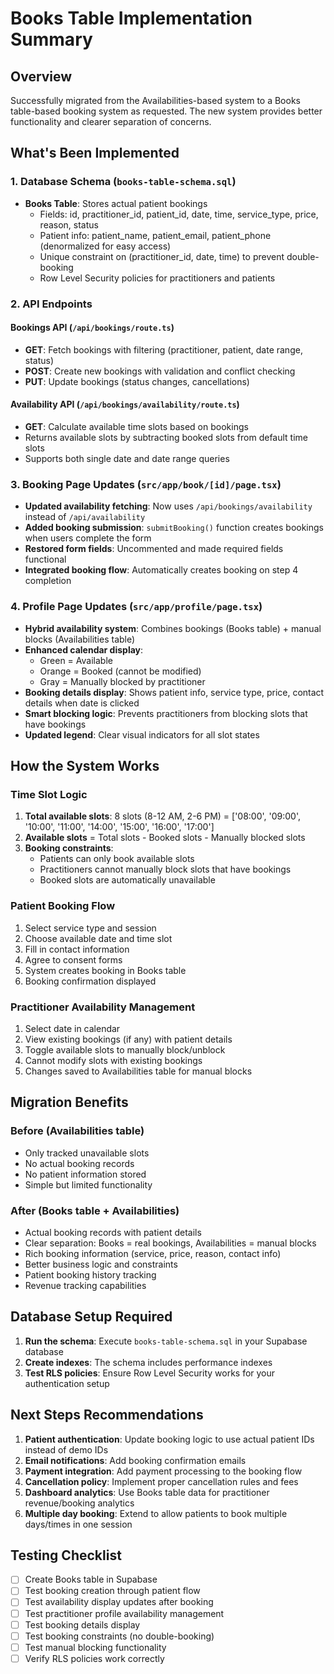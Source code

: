 # Books Table Implementation Summary

## Overview
Successfully migrated from the Availabilities-based system to a Books table-based booking system as requested. The new system provides better functionality and clearer separation of concerns.

## What's Been Implemented

### 1. Database Schema (`books-table-schema.sql`)
- **Books Table**: Stores actual patient bookings
  - Fields: id, practitioner_id, patient_id, date, time, service_type, price, reason, status
  - Patient info: patient_name, patient_email, patient_phone (denormalized for easy access)
  - Unique constraint on (practitioner_id, date, time) to prevent double-booking
  - Row Level Security policies for practitioners and patients

### 2. API Endpoints

#### Bookings API (`/api/bookings/route.ts`)
- **GET**: Fetch bookings with filtering (practitioner, patient, date range, status)
- **POST**: Create new bookings with validation and conflict checking
- **PUT**: Update bookings (status changes, cancellations)

#### Availability API (`/api/bookings/availability/route.ts`)
- **GET**: Calculate available time slots based on bookings
- Returns available slots by subtracting booked slots from default time slots
- Supports both single date and date range queries

### 3. Booking Page Updates (`src/app/book/[id]/page.tsx`)
- **Updated availability fetching**: Now uses `/api/bookings/availability` instead of `/api/availability`
- **Added booking submission**: `submitBooking()` function creates bookings when users complete the form
- **Restored form fields**: Uncommented and made required fields functional
- **Integrated booking flow**: Automatically creates booking on step 4 completion

### 4. Profile Page Updates (`src/app/profile/page.tsx`)
- **Hybrid availability system**: Combines bookings (Books table) + manual blocks (Availabilities table)
- **Enhanced calendar display**:
  - Green = Available
  - Orange = Booked (cannot be modified)
  - Gray = Manually blocked by practitioner
- **Booking details display**: Shows patient info, service type, price, contact details when date is clicked
- **Smart blocking logic**: Prevents practitioners from blocking slots that have bookings
- **Updated legend**: Clear visual indicators for all slot states

## How the System Works

### Time Slot Logic
1. **Total available slots**: 8 slots (8-12 AM, 2-6 PM) = ['08:00', '09:00', '10:00', '11:00', '14:00', '15:00', '16:00', '17:00']
2. **Available slots** = Total slots - Booked slots - Manually blocked slots
3. **Booking constraints**:
   - Patients can only book available slots
   - Practitioners cannot manually block slots that have bookings
   - Booked slots are automatically unavailable

### Patient Booking Flow
1. Select service type and session
2. Choose available date and time slot
3. Fill in contact information
4. Agree to consent forms
5. System creates booking in Books table
6. Booking confirmation displayed

### Practitioner Availability Management
1. Select date in calendar
2. View existing bookings (if any) with patient details
3. Toggle available slots to manually block/unblock
4. Cannot modify slots with existing bookings
5. Changes saved to Availabilities table for manual blocks

## Migration Benefits

### Before (Availabilities table)
- Only tracked unavailable slots
- No actual booking records
- No patient information stored
- Simple but limited functionality

### After (Books table + Availabilities)
- Actual booking records with patient details
- Clear separation: Books = real bookings, Availabilities = manual blocks
- Rich booking information (service, price, reason, contact info)
- Better business logic and constraints
- Patient booking history tracking
- Revenue tracking capabilities

## Database Setup Required

1. **Run the schema**: Execute `books-table-schema.sql` in your Supabase database
2. **Create indexes**: The schema includes performance indexes
3. **Test RLS policies**: Ensure Row Level Security works for your authentication setup

## Next Steps Recommendations

1. **Patient authentication**: Update booking logic to use actual patient IDs instead of demo IDs
2. **Email notifications**: Add booking confirmation emails
3. **Payment integration**: Add payment processing to the booking flow
4. **Cancellation policy**: Implement proper cancellation rules and fees
5. **Dashboard analytics**: Use Books table data for practitioner revenue/booking analytics
6. **Multiple day booking**: Extend to allow patients to book multiple days/times in one session

## Testing Checklist

- [ ] Create Books table in Supabase
- [ ] Test booking creation through patient flow
- [ ] Test availability display updates after booking
- [ ] Test practitioner profile availability management
- [ ] Test booking details display
- [ ] Test booking constraints (no double-booking)
- [ ] Test manual blocking functionality
- [ ] Verify RLS policies work correctly